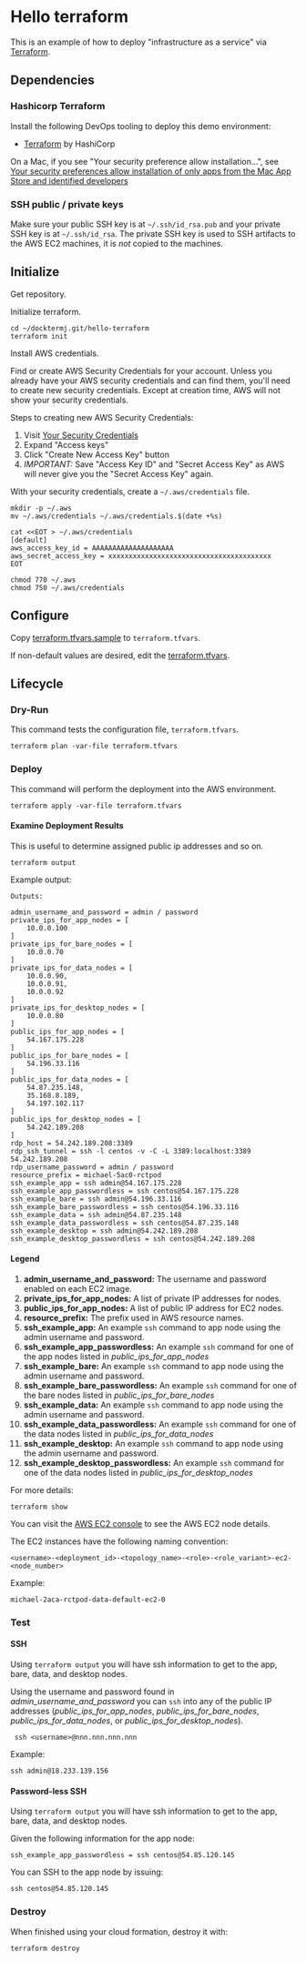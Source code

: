 # Hello terraform

This is an example of how to deploy "infrastructure as a service" via [Terraform](https://www.terraform.io/).

## Dependencies

### Hashicorp Terraform

Install the following DevOps tooling to deploy this demo environment:

* [Terraform](https://www.terraform.io/downloads.html) by HashiCorp

On a Mac, if you see "Your security preference allow installation...",
see [Your security preferences allow installation of only apps from the Mac App Store and identified developers](https://discussions.apple.com/thread/4180691)

### SSH public / private keys

Make sure your public SSH key is at `~/.ssh/id_rsa.pub`
and your private SSH key is at `~/.ssh/id_rsa`.
The private SSH key is used to SSH artifacts to the AWS EC2 machines,
it is *not* copied to the machines.

## Initialize

Get repository.

Initialize terraform.

```console
cd ~/docktermj.git/hello-terraform
terraform init
```

Install AWS credentials.

Find or create AWS Security Credentials for your account.
Unless you already have your AWS security credentials and can find them,
you'll need to create new security credentials.
Except at creation time, AWS will not show your security credentials.

Steps to creating new AWS Security Credentials:

1. Visit [Your Security Credentials](https://console.aws.amazon.com/iam/home?region=us-east-1#/security_credential)
1. Expand "Access keys"
1. Click "Create New Access Key" button
1. *IMPORTANT:*  Save "Access Key ID" and "Secret Access Key" as AWS will never give you the "Secret Access Key" again.

With your security credentials, create a `~/.aws/credentials` file.

```console
mkdir -p ~/.aws
mv ~/.aws/credentials ~/.aws/credentials.$(date +%s)

cat <<EOT > ~/.aws/credentials
[default]
aws_access_key_id = AAAAAAAAAAAAAAAAAAAA
aws_secret_access_key = xxxxxxxxxxxxxxxxxxxxxxxxxxxxxxxxxxxxxxxx
EOT

chmod 770 ~/.aws
chmod 750 ~/.aws/credentials
```

## Configure

Copy [terraform.tfvars.sample](terraform.tfvars.sample) to `terraform.tfvars`.

If non-default values are desired, edit the [terraform.tfvars](terraform.tfvars).

## Lifecycle

### Dry-Run

This command tests the configuration file, `terraform.tfvars`.

```console
terraform plan -var-file terraform.tfvars
```

### Deploy

This command will perform the deployment into the AWS environment.

```console
terraform apply -var-file terraform.tfvars
```

#### Examine Deployment Results

This is useful to determine assigned public ip addresses and so on.

```console
terraform output
```

Example output:

```console
Outputs:

admin_username_and_password = admin / password
private_ips_for_app_nodes = [
    10.0.0.100
]
private_ips_for_bare_nodes = [
    10.0.0.70
]
private_ips_for_data_nodes = [
    10.0.0.90,
    10.0.0.91,
    10.0.0.92
]
private_ips_for_desktop_nodes = [
    10.0.0.80
]
public_ips_for_app_nodes = [
    54.167.175.228
]
public_ips_for_bare_nodes = [
    54.196.33.116
]
public_ips_for_data_nodes = [
    54.87.235.148,
    35.168.8.189,
    54.197.102.117
]
public_ips_for_desktop_nodes = [
    54.242.189.208
]
rdp_host = 54.242.189.208:3389
rdp_ssh_tunnel = ssh -l centos -v -C -L 3389:localhost:3389 54.242.189.208
rdp_username_password = admin / password
resource_prefix = michael-5ac0-rctpod
ssh_example_app = ssh admin@54.167.175.228
ssh_example_app_passwordless = ssh centos@54.167.175.228
ssh_example_bare = ssh admin@54.196.33.116
ssh_example_bare_passwordless = ssh centos@54.196.33.116
ssh_example_data = ssh admin@54.87.235.148
ssh_example_data_passwordless = ssh centos@54.87.235.148
ssh_example_desktop = ssh admin@54.242.189.208
ssh_example_desktop_passwordless = ssh centos@54.242.189.208

```

#### Legend

1. **admin_username_and_password:** The username and password enabled on each EC2 image.
1. **private_ips_for_app_nodes:** A list of private IP addresses for nodes.
1. **public_ips_for_app_nodes:** A list of public IP address for EC2 nodes.
1. **resource_prefix:** The prefix used in AWS resource names.
1. **ssh_example_app:** An example `ssh` command to app node using the admin username and password.
1. **ssh_example_app_passwordless:** An example `ssh` command for one of the app nodes listed in *public_ips_for_app_nodes*
1. **ssh_example_bare:** An example `ssh` command to app node using the admin username and password.
1. **ssh_example_bare_passwordless:** An example `ssh` command for one of the bare nodes listed in *public_ips_for_bare_nodes*
1. **ssh_example_data:** An example `ssh` command to app node using the admin username and password.
1. **ssh_example_data_passwordless:** An example `ssh` command for one of the data nodes listed in *public_ips_for_data_nodes*
1. **ssh_example_desktop:** An example `ssh` command to app node using the admin username and password.
1. **ssh_example_desktop_passwordless:** An example `ssh` command for one of the data nodes listed in *public_ips_for_desktop_nodes*

For more details:

```console
terraform show
```

You can visit the [AWS EC2 console](https://console.aws.amazon.com/ec2/v2/home?region=us-east-1#Instances:sort=tag:Name)
to see the AWS EC2 node details.

The EC2 instances have the following naming convention:

```console
<username>-<deployment_id>-<topology_name>-<role>-<role_variant>-ec2-<node_number>
```

Example:

```console
michael-2aca-rctpod-data-default-ec2-0
```

### Test

#### SSH

Using `terraform output` you will have ssh information to get to the app, bare, data, and desktop nodes.

Using the username and password found in *admin_username_and_password* you can `ssh`
into any of the public IP addresses
(*public_ips_for_app_nodes*, *public_ips_for_bare_nodes*, *public_ips_for_data_nodes*, or *public_ips_for_desktop_nodes*).

```console
 ssh <username>@nnn.nnn.nnn.nnn
```

Example:

```console
ssh admin@18.233.139.156
```

#### Password-less SSH

Using `terraform output` you will have ssh information to get to the app, bare, data, and desktop nodes.

Given the following information for the app node:

```console
ssh_example_app_passwordless = ssh centos@54.85.120.145
```

You can SSH to the app node by issuing:

```console
ssh centos@54.85.120.145
```

### Destroy

When finished using your cloud formation, destroy it with:

```console
terraform destroy
```
